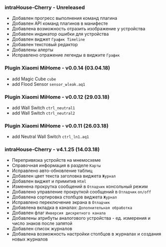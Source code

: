 ### intraHouse-Cherry - Unreleased

* Добавлен прогресс выполнения команд плагина
* Добавлен API команд плагинов в манифесте
* Добавлена возможность отразить изображение у устройства
* Добавлен индикатор ошибки для устройства
* Добавлен виджет `График Timeline`
* Добавлен текстовый редактор
* Добавлены алерты
* Исправлено отражение легенды в виджите `График`

### Plugin Xiaomi MiHome - v0.0.14 (03.04.18)
* add Magic Cube `cube`
* add Flood Sensor `sensor_wleak.aq1`

### Plugin Xiaomi MiHome - v0.0.12 (29.03.18)
* add Wall Switch `ctrl_neutral1`
* add Wall Switch `ctrl_neutral2`

### Plugin Xiaomi MiHome - v0.0.11 (26.03.18)
* add Neutral Wall Switch `ctrl_ln1.aq1`

### intraHouse-Cherry - v4.1.25 (14.03.18)

* Перепривязка устройств на мнемосхеме
* Справочная информация в разделе `Карты`
* Исправлено авто-обновление таблиц
* Добавлен цвет текста заголовка виджета `Журнал`
* Добавлен виджет и примитив `Html`
* Изменена прокрутка сообщений в `Отладчик` консольный режим
* Добавлено управление прокруткой сообщений в `Отладчик` `on/off` 
* Добавлена сортировка столбцов виджета `Журнал`
* Исправлено переключение экрана в `Отладчик`
* Добавлена вкладка в каналах: `Дополнительная обработка`
* Добавлен флаг `Инверсия дискретного канала`
* Добавлены атрибуты аналогового устройства - ед. измерения и число знаков после запятой
* Добавлен список журналов
* Добавлена возможность настройки столбцов в журналах и создания новых журналов

